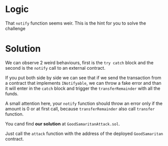 # Logic

That `notify` function seems weir. This is the hint for you to solve the challenge

# Solution
We can observe 2 weird behaviours, first is the `try catch` block and the second is the `notify` call to an external contract. 

If you put both side by side we can see that if we send the transaction from a contract that implements `INotifyable`, we can throw a fake error and than it will enter in the `catch` block and trigger the `transferRemainder` with all the funds.

A small attention here, your `notify` function should throw an error only if the amount is 0 or at first call, because `transferRemainder` also call `transfer` function.

You cand find **our solution** at `GoodSamaritanAttack.sol`. 

Just call the `attack` function with the address of the deployed `GoodSamaritan` contract.
